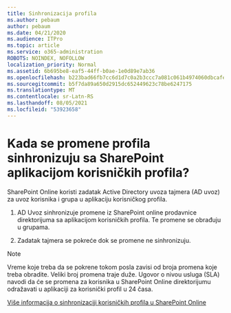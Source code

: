 ```yaml
---
title: Sinhronizacija profila
ms.author: pebaum
author: pebaum
ms.date: 04/21/2020
ms.audience: ITPro
ms.topic: article
ms.service: o365-administration
ROBOTS: NOINDEX, NOFOLLOW
localization_priority: Normal
ms.assetid: 6b695be8-eaf5-44ff-b0ae-1e0d89e7ab36
ms.openlocfilehash: b223bad66fb7cc6d1d7c0a2b3ccc7a081c061b4974060dbcafec84dfb24eb782
ms.sourcegitcommit: b5f7da89a650d2915dc652449623c78be6247175
ms.translationtype: MT
ms.contentlocale: sr-Latn-RS
ms.lasthandoff: 08/05/2021
ms.locfileid: "53923658"
---
```

# <a name="when-do-my-profile-changes-sync-to-the-sharepoint-user-profile-application"></a>Kada se promene profila sinhronizuju sa SharePoint aplikacijom korisničkih profila?

SharePoint Online koristi zadatak Active Directory uvoza tajmera (AD uvoz) za uvoz korisnika i grupa u aplikaciju korisničkog profila. 
  
1. AD Uvoz sinhronizuje promene iz SharePoint online prodavnice direktorijuma sa aplikacijom korisničkih profila. Te promene se obrađuju u grupama.
    
2. Zadatak tajmera se pokreće dok se promene ne sinhronizuju.
    
> [!NOTE]
> Vreme koje treba da se pokrene tokom posla zavisi od broja promena koje treba obradite. Veliki broj promena traje duže. Ugovor o nivou usluga (SLA) navodi da će se promena za korisnika u SharePoint Online direktorijumu odražavati u aplikaciji za korisnički profil u 24 časa. 
  
[Više informacija o sinhronizaciji korisničkih profila u SharePoint Online](https://go.microsoft.com/fwlink/?linkid=875671)
  

